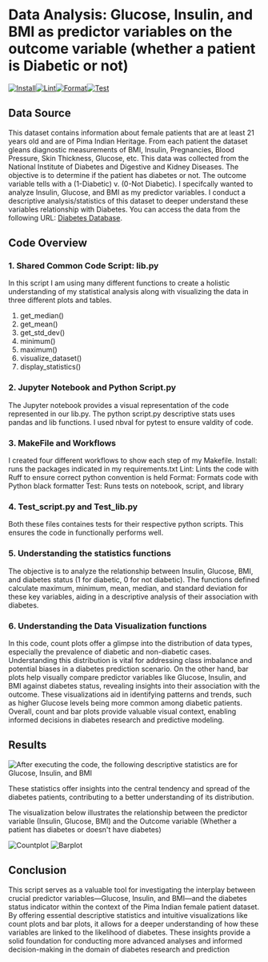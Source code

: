 # Data Analysis: Glucose, Insulin, and BMI as predictor variables on the outcome variable (whether a patient is Diabetic or not)

[![Install](https://github.com/nogibjj/Simrun_Continuous_Integration_using_GitHub_Actions_of_Python_Data_Science_Project/actions/workflows/install.yml/badge.svg)](https://github.com/nogibjj/Simrun_Continuous_Integration_using_GitHub_Actions_of_Python_Data_Science_Project/actions/workflows/install.yml)[![Lint](https://github.com/nogibjj/Simrun_Continuous_Integration_using_GitHub_Actions_of_Python_Data_Science_Project/actions/workflows/lint.yml/badge.svg)](https://github.com/nogibjj/Simrun_Continuous_Integration_using_GitHub_Actions_of_Python_Data_Science_Project/actions/workflows/lint.yml)[![Format](https://github.com/nogibjj/Simrun_Continuous_Integration_using_GitHub_Actions_of_Python_Data_Science_Project/actions/workflows/format.yml/badge.svg)](https://github.com/nogibjj/Simrun_Continuous_Integration_using_GitHub_Actions_of_Python_Data_Science_Project/actions/workflows/format.yml)[![Test](https://github.com/nogibjj/Simrun_Continuous_Integration_using_GitHub_Actions_of_Python_Data_Science_Project/actions/workflows/test.yml/badge.svg)](https://github.com/nogibjj/Simrun_Continuous_Integration_using_GitHub_Actions_of_Python_Data_Science_Project/actions/workflows/test.yml)

## Data Source
This dataset contains information about female patients that are at least 21 years old and are of Pima Indian Heritage. From each patient the dataset gleans diagnostic measurements of BMI, Insulin, Pregnancies, Blood Pressure, Skin Thickness, Glucose, etc. This data was collected from the National Institute of Diabetes and Digestive and Kidney Diseases. The objective is to determine if the patient has diabetes or not. The outcome variable tells with a (1-Diabetic) v. (0-Not Diabetic). I specifcally wanted to analyze Insulin, Glucose, and BMI as my predictor variables. I conduct a descriptive analysis/statistics of this dataset to deeper understand these variables relationship with Diabetes.
You can access the data from the following URL: [Diabetes Database](https://www.kaggle.com/datasets/uciml/pima-indians-diabetes-database?select=diabetes.csv).

## Code Overview

### 1. Shared Common Code Script: lib.py
In this script I am using many different functions to create a holistic understanding of my statistical analysis along with visualizing the data in three different plots and tables. 
  1. get_median()
  2. get_mean()
  3. get_std_dev()
  4. minimum()
  5. maximum()
  6. visualize_dataset()
  7. display_statistics()

### 2. Jupyter Notebook and Python Script.py
The Jupyter notebook provides a visual representation of the code represented in our lib.py. The python script.py descriptive stats uses pandas and lib functions. I used nbval for pytest to ensure valdity of code. 

### 3. MakeFile and Workflows
I created four different workflows to show each step of my Makefile. Install: runs the packages indicated in my requirements.txt
Lint: Lints the code with Ruff to ensure correct python convention is held
Format: Formats code with Python black formatter
Test: Runs tests on notebook, script, and library

### 4. Test_script.py and Test_lib.py
Both these files containes tests for their respective python scripts. This ensures the code in functionally performs well.

### 5. Understanding the statistics functions
The objective is to analyze the relationship between Insulin, Glucose, BMI, and diabetes status (1 for diabetic, 0 for not diabetic). The functions defined calculate maximum, minimum, mean, median, and standard deviation for these key variables, aiding in a descriptive analysis of their association with diabetes.

### 6. Understanding the Data Visualization functions
In this code, count plots offer a glimpse into the distribution of data types, especially the prevalence of diabetic and non-diabetic cases. Understanding this distribution is vital for addressing class imbalance and potential biases in a diabetes prediction scenario. On the other hand, bar plots help visually compare predictor variables like Glucose, Insulin, and BMI against diabetes status, revealing insights into their association with the outcome. These visualizations aid in identifying patterns and trends, such as higher Glucose levels being more common among diabetic patients. Overall, count and bar plots provide valuable visual context, enabling informed decisions in diabetes research and predictive modeling.

## Results

![After executing the code, the following descriptive statistics are for Glucose, Insulin, and BMI](https://user-images.githubusercontent.com/141798228/268531816-2f9924ab-d11c-422a-b509-bb3cb042a723.jpg)

These statistics offer insights into the central tendency and spread of the diabetes patients, contributing to a better understanding of its distribution.

The visualization below illustrates the relationship between the predictor variable (Insulin, Glucose, BMI) and the Outcome variable (Whether a patient has diabetes or doesn't have diabetes)

![Countplot](https://user-images.githubusercontent.com/141798228/268531789-4ee528a7-c91f-4281-b2e6-ea15daa89a42.png)
![Barplot](https://user-images.githubusercontent.com/141798228/268531736-b20fb998-b839-4c6a-b8af-3749b5ed8f4b.png)

## Conclusion
This script serves as a valuable tool for investigating the interplay between crucial predictor variables—Glucose, Insulin, and BMI—and the diabetes status indicator within the context of the Pima Indian female patient dataset. By offering essential descriptive statistics and intuitive visualizations like count plots and bar plots, it allows for a deeper understanding of how these variables are linked to the likelihood of diabetes. These insights provide a solid foundation for conducting more advanced analyses and informed decision-making in the domain of diabetes research and prediction

